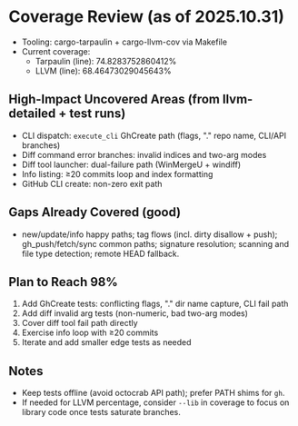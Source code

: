 # Coverage Review (as of 2025.10.31)

- Tooling: cargo-tarpaulin + cargo-llvm-cov via Makefile
- Current coverage:
  - Tarpaulin (line): 74.8283752860412%
  - LLVM (line): 68.46473029045643%

## High-Impact Uncovered Areas (from llvm-detailed + test runs)
- CLI dispatch: `execute_cli` GhCreate path (flags, "." repo name, CLI/API branches)
- Diff command error branches: invalid indices and two-arg modes
- Diff tool launcher: dual-failure path (WinMergeU + windiff)
- Info listing: ≥20 commits loop and index formatting
- GitHub CLI create: non-zero exit path

## Gaps Already Covered (good)
- new/update/info happy paths; tag flows (incl. dirty disallow + push); gh_push/fetch/sync common paths; signature resolution; scanning and file type detection; remote HEAD fallback.

## Plan to Reach 98%
1) Add GhCreate tests: conflicting flags, "." dir name capture, CLI fail path
2) Add diff invalid arg tests (non-numeric, bad two-arg modes)
3) Cover diff tool fail path directly
4) Exercise info loop with ≥20 commits
5) Iterate and add smaller edge tests as needed

## Notes
- Keep tests offline (avoid octocrab API path); prefer PATH shims for `gh`.
- If needed for LLVM percentage, consider `--lib` in coverage to focus on library code once tests saturate branches.